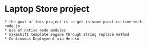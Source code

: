 # Laptop Store project 

	* the goal of this project is to get in some practice time with node.js
	* use of native node modules 
	* makeshift template engine through string replace method
	* Continuous Deployment via Heroku

